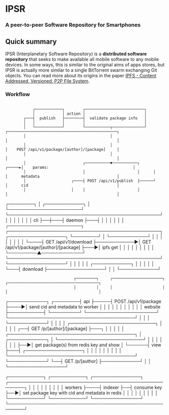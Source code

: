 # IPSR

### A peer-to-peer Software Repository for Smartphones

## Quick summary

IPSR (Interplanetary Software Repository) is a **distributed software repository** that seeks to make available all mobile software to any mobile devices. In some ways, this is similar to the original aims of apps stores, but IPSR is actually more similar to a single BitTorrent swarm exchanging Git objects. You can read more about its origins in the paper [IPFS - Content Addressed, Versioned, P2P File System](https://github.com/ipfs/ipfs/blob/master/papers/ipfs-cap2pfs/ipfs-p2p-file-system.pdf?raw=true).


### Workflow
```
```
                ┌────────────┐        ┌──────────────────────────┐
                │            │ action │                          │
            ┌───┤  publish   ├────────┤  validate package info   │
            │   │            │        │                          │
            │   └────────────┘        └───────────┬──────────────┘          ┌────────────────────────────────────────────────┐
            │                                     │                         │                                                │
            │                                     │                         │    POST /api/v1/package/[author]/[package]     │
            │                                     │                         │                                                │
            │                         ┌───────────▼───────────┐      ┌─────►│    params:                                     │
            │                         │                       │      │      │      metadata                                  │
            │                    ┌────┤ POST /api/v1/publish  ├──────┘      │      cid                                       │
            │                    │    │                       │             │                                                │
┌────────┐  │   ┌────────────┐   │    └───────────────────────┘             └────────────────────────────────────────────────┘
│        │  │   │            │   │
│  cli   ├──┼───┤   daemon   ├───┤
│        │  │   │            │   │    ┌───────────────────────┐             ┌────────────────────────────────────────────────┐    ┌──────────────────┐
└────────┘  │   └────────────┘   │    │                       │             │                                                │    │                  │
            │                    └────┤ GET /api/v1/download  ├────────────►│    GET /api/v1/package/[author]/[package]      ├───►│  ipfs get <cid>  │
            │                         │                       │             │                                                │    │                  │
            │                         └─────────▲─────────────┘             └────────────────────────────────────────────────┘    └──────────────────┘
            │                                   │
            │                                   │
            │   ┌────────────┐                  │
            │   │            │                  │
            └───┤  download  ├──────────────────┘
                │            │
                └────────────┘





                                  ┌─────────┐     ┌──────────────────────┐     ┌────────────────────────────────────────┐
                                  │         │     │                      │     │                                        │
┌────────────┐           ┌────────┤   api   ├─────┤ POST /api/v1/package ├────►│   send cid and metadata to worker      │
│            │           │        │         │     │                      │     │                                        │
│  website   ├───────────┤        └─────────┘     └──────────────────────┘     └────────────────────────────────────────┘
│            │           │
└────────────┘           │
                         │
                         │
                         │                          ┌───────────────────────────┐
                         │                          │                           │
                         │                       ┌──┤ GET /p/[author]/[package] ├───┐
                         │                       │  │                           │   │   ┌────────────────────────────────────────┐
                         │      ┌────────────┐   │  └───────────────────────────┘   │   │                                        │
                         │      │            │   │                                  ├──►│ get package(s) from redis key and show │
                         └──────┤   view     ├───┤  ┌──────────────────┐            │   │                                        │
                                │            │   │  │                  │            │   └────────────────────────────────────────┘
                                └────────────┘   └──┤ GET /p/[author]  ├────────────┘
                                                    │                  │
                                                    └──────────────────┘



┌───────────┐    ┌───────────┐  ┌───────────────┐   ┌───────────────────────────────────────────────────────┐
│           │    │           │  │               │   │                                                       │
│  workers  ├────┤  indexer  ├──┤ consume key   ├──►│  set package key with cid and metadata in redis       │
│           │    │           │  │               │   │                                                       │
└───────────┘    └───────────┘  └───────────────┘   └───────────────────────────────────────────────────────┘
```
```